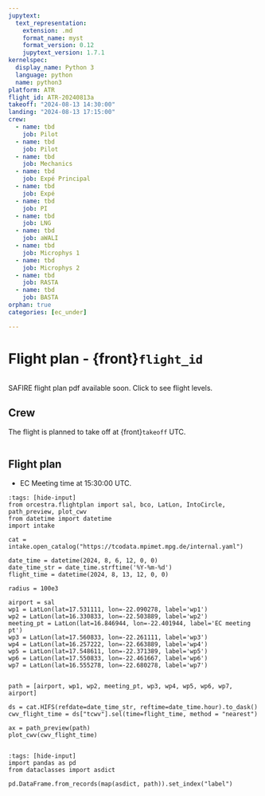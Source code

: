 ```yaml
---
jupytext:
  text_representation:
    extension: .md
    format_name: myst
    format_version: 0.12
    jupytext_version: 1.7.1
kernelspec:
  display_name: Python 3
  language: python
  name: python3
platform: ATR
flight_id: ATR-20240813a
takeoff: "2024-08-13 14:30:00"
landing: "2024-08-13 17:15:00"
crew:
  - name: tbd
    job: Pilot
  - name: tbd
    job: Pilot
  - name: tbd
    job: Mechanics
  - name: tbd
    job: Expé Principal
  - name: tbd
    job: Expé 
  - name: tbd
    job: PI
  - name: tbd
    job: LNG
  - name: tbd
    job: aWALI
  - name: tbd
    job: Microphys 1
  - name: tbd
    job: Microphys 2
  - name: tbd
    job: RASTA
  - name: tbd
    job: BASTA
orphan: true
categories: [ec_under]

---
```


# Flight plan - {front}`flight_id`

```{badges}
```

SAFIRE flight plan pdf available soon. Click to see flight levels. 

## Crew

The flight is planned to take off at {front}`takeoff` UTC.

```{crew}
```

## Flight plan
* EC Meeting time at 15:30:00 UTC.

```{code-cell} python3
:tags: [hide-input]
from orcestra.flightplan import sal, bco, LatLon, IntoCircle, path_preview, plot_cwv
from datetime import datetime
import intake

cat = intake.open_catalog("https://tcodata.mpimet.mpg.de/internal.yaml")

date_time = datetime(2024, 8, 6, 12, 0, 0)
date_time_str = date_time.strftime('%Y-%m-%d')
flight_time = datetime(2024, 8, 13, 12, 0, 0)

radius = 100e3

airport = sal
wp1 = LatLon(lat=17.531111, lon=-22.090278, label='wp1')
wp2 = LatLon(lat=16.330833, lon=-22.503889, label='wp2')
meeting_pt = LatLon(lat=16.846944, lon=-22.401944, label='EC meeting pt')
wp3 = LatLon(lat=17.560833, lon=-22.261111, label='wp3')
wp4 = LatLon(lat=16.257222, lon=-22.663889, label='wp4')
wp5 = LatLon(lat=17.548611, lon=-22.371389, label='wp5')
wp6 = LatLon(lat=17.550833, lon=-22.461667, label='wp6')
wp7 = LatLon(lat=16.555278, lon=-22.680278, label='wp7')


path = [airport, wp1, wp2, meeting_pt, wp3, wp4, wp5, wp6, wp7, airport]

ds = cat.HIFS(refdate=date_time_str, reftime=date_time.hour).to_dask()
cwv_flight_time = ds["tcwv"].sel(time=flight_time, method = "nearest")

ax = path_preview(path)
plot_cwv(cwv_flight_time)


```

```{code-cell} python3
:tags: [hide-input]
import pandas as pd
from dataclasses import asdict

pd.DataFrame.from_records(map(asdict, path)).set_index("label")
```
